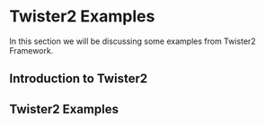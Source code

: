 # Twister2 Examples

In this section we will be discussing some examples from Twister2
Framework.

## Introduction to Twister2

## Twister2 Examples
